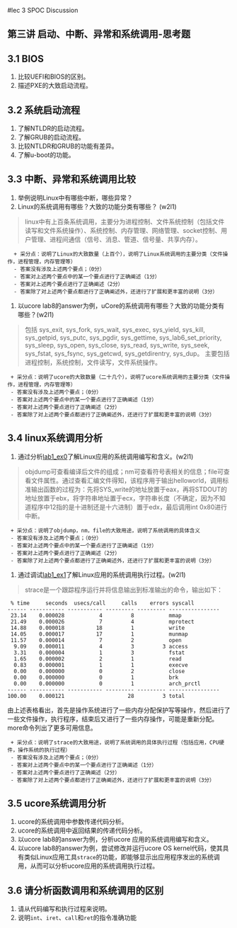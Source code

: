 #lec 3 SPOC Discussion

## 第三讲 启动、中断、异常和系统调用-思考题

## 3.1 BIOS
 1. 比较UEFI和BIOS的区别。
 1. 描述PXE的大致启动流程。

## 3.2 系统启动流程
 1. 了解NTLDR的启动流程。
 1. 了解GRUB的启动流程。
 1. 比较NTLDR和GRUB的功能有差异。
 1. 了解u-boot的功能。

## 3.3 中断、异常和系统调用比较
 1. 举例说明Linux中有哪些中断，哪些异常？
 1. Linux的系统调用有哪些？大致的功能分类有哪些？  (w2l1)
>  linux中有上百条系统调用，主要分为进程控制、文件系统控制（包括文件读写和文件系统操作）、系统控制、内存管理、网络管理、socket控制、用户管理、进程间通信（信号、消息、管道、信号量、共享内存）。

```
  + 采分点：说明了Linux的大致数量（上百个），说明了Linux系统调用的主要分类（文件操作，进程管理，内存管理等）
  - 答案没有涉及上述两个要点；（0分）
  - 答案对上述两个要点中的某一个要点进行了正确阐述（1分）
  - 答案对上述两个要点进行了正确阐述（2分）
  - 答案除了对上述两个要点都进行了正确阐述外，还进行了扩展和更丰富的说明（3分）
 ```
 
 1. 以ucore lab8的answer为例，uCore的系统调用有哪些？大致的功能分类有哪些？(w2l1)
 >  包括
    sys_exit,
    sys_fork,
    sys_wait,
    sys_exec,
    sys_yield,
    sys_kill,
    sys_getpid,
    sys_putc,
    sys_pgdir,
    sys_gettime,
    sys_lab6_set_priority,
    sys_sleep,
    sys_open,
    sys_close,
    sys_read,
    sys_write,
    sys_seek,
    sys_fstat,
    sys_fsync,
    sys_getcwd,
    sys_getdirentry,
    sys_dup。
    主要包括进程控制，系统控制，文件读写，文件系统操作。
 
 ```
  + 采分点：说明了ucore的大致数量（二十几个），说明了ucore系统调用的主要分类（文件操作，进程管理，内存管理等）
  - 答案没有涉及上述两个要点；（0分）
  - 答案对上述两个要点中的某一个要点进行了正确阐述（1分）
  - 答案对上述两个要点进行了正确阐述（2分）
  - 答案除了对上述两个要点都进行了正确阐述外，还进行了扩展和更丰富的说明（3分）
 ```
 
## 3.4 linux系统调用分析
 1. 通过分析[lab1_ex0](https://github.com/chyyuu/ucore_lab/blob/master/related_info/lab1/lab1-ex0.md)了解Linux应用的系统调用编写和含义。(w2l1)
 >  objdump可查看编译后文件的组成；nm可查看符号表相关的信息；file可查看文件属性。通过查看汇编文件得知，该程序用于输出helloworld，调用标准输出函数的过程为：先将SYS_write的地址放置于eax，再将STDOUT的地址放置于ebx，将字符串地址置于ecx，字符串长度（不确定，因为不知道程序中12指的是十进制还是十六进制）置于edx，最后调用int 0x80进行中断。

 ```
  + 采分点：说明了objdump，nm，file的大致用途，说明了系统调用的具体含义
  - 答案没有涉及上述两个要点；（0分）
  - 答案对上述两个要点中的某一个要点进行了正确阐述（1分）
  - 答案对上述两个要点进行了正确阐述（2分）
  - 答案除了对上述两个要点都进行了正确阐述外，还进行了扩展和更丰富的说明（3分）
 
 ```
 
 1. 通过调试[lab1_ex1](https://github.com/chyyuu/ucore_lab/blob/master/related_info/lab1/lab1-ex1.md)了解Linux应用的系统调用执行过程。(w2l1)
 >  strace是一个跟踪程序运行并将信息输出到标准输出的命令，输出如下：
```
 % time     seconds  usecs/call     calls    errors syscall
------ ----------- ----------- --------- --------- ----------------
 23.14    0.000028           4         8           mmap
 21.49    0.000026           7         4           mprotect
 14.88    0.000018          18         1           write
 14.05    0.000017          17         1           munmap
 11.57    0.000014           7         2           open
  9.09    0.000011           4         3         3 access
  3.31    0.000004           1         3           fstat
  1.65    0.000002           2         1           read
  0.83    0.000001           1         1           execve
  0.00    0.000000           0         2           close
  0.00    0.000000           0         1           brk
  0.00    0.000000           0         1           arch_prctl
------ ----------- ----------- --------- --------- ----------------
100.00    0.000121                    28         3 total
```
由上述表格看出，首先是操作系统进行了一些内存分配保护写等操作，然后进行了一些文件操作，执行程序，结束后又进行了一些内存操作，可能是重新分配。
more命令列出了更多可用信息。


 ```
  + 采分点：说明了strace的大致用途，说明了系统调用的具体执行过程（包括应用，CPU硬件，操作系统的执行过程）
  - 答案没有涉及上述两个要点；（0分）
  - 答案对上述两个要点中的某一个要点进行了正确阐述（1分）
  - 答案对上述两个要点进行了正确阐述（2分）
  - 答案除了对上述两个要点都进行了正确阐述外，还进行了扩展和更丰富的说明（3分）
 ```
 
## 3.5 ucore系统调用分析
 1. ucore的系统调用中参数传递代码分析。
 1. ucore的系统调用中返回结果的传递代码分析。
 1. 以ucore lab8的answer为例，分析ucore 应用的系统调用编写和含义。
 1. 以ucore lab8的answer为例，尝试修改并运行ucore OS kernel代码，使其具有类似Linux应用工具`strace`的功能，即能够显示出应用程序发出的系统调用，从而可以分析ucore应用的系统调用执行过程。
 
## 3.6 请分析函数调用和系统调用的区别
 1. 请从代码编写和执行过程来说明。
   1. 说明`int`、`iret`、`call`和`ret`的指令准确功能
 
